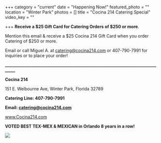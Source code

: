 +++
category = "current"
date = "Happening Now!"
featured_photo = ""
location = "Winter Park"
photos = []
title = "Cocina 214 Catering Special"
video_key = ""

+++
**Receive a $25 Gift Card for Catering Orders of $250 or more**.

Mention this email & receive a $25 Cocina 214 Gift Card when you order Catering of $250 or more.

Email or call Miguel A. at catering@cocina214.com or 407-790-7991 for inquiries or to place your order!

**________________________________________________________________________________**

**Cocina 214**

151 E. Welbourne Ave, Winter Park, Florida 32789

**Catering Line: 407-790-7991**

**Email: catering@cocina214.com**

www.Cocina214.com

**VOTED BEST TEX-MEX & MEXICAN in Orlando 8 years in a row!** 

![](/uploads/2019/09/05/Catering-$25-Gift-Card-Flyer_Aug-2019.jpg)